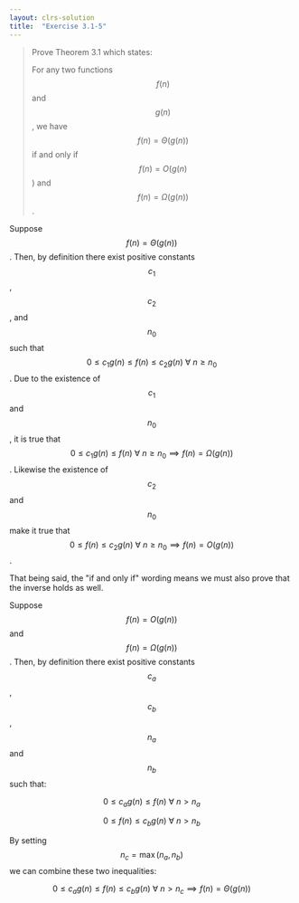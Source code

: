 ```yaml
---
layout: clrs-solution
title:  "Exercise 3.1-5"
---
```

>Prove Theorem 3.1 which states:
>
>For any two functions $$f(n)$$ and $$g(n)$$, we have $$f(n) = \Theta(g(n))$$ if and only if $$f(n) = O(g(n)$$) and $$f(n) = \Omega(g(n))$$.

Suppose $$f(n) = \Theta(g(n))$$. Then, by definition there exist positive constants $$c_1$$, $$c_2$$, and $$n_0$$ such that $$0 \leq c_1g(n) \leq f(n) \leq c_2g(n) \ \forall \ n \geq n_0$$. Due to the existence of $$c_1$$ and $$n_0$$, it is true that $$0 \leq c_1g(n) \leq f(n) \ \forall \ n \geq n_0 \implies f(n) = \Omega(g(n))$$. Likewise the existence of $$c_2$$ and $$n_0$$ make it true that $$0 \leq f(n) \leq c_2g(n) \ \forall \ n \geq n_0 \implies f(n) = O(g(n))$$.

That being said, the "if and only if" wording means we must also prove that the inverse holds as well.

Suppose $$f(n) = O(g(n))$$ and $$f(n) = \Omega(g(n))$$. Then, by definition there exist positive constants $$c_a$$, $$c_b$$, $$n_{a}$$ and $$n_{b}$$ such that:

$$0 \leq c_ag(n) \leq f(n) \ \forall \ n > n_a$$

$$0 \leq f(n) \leq c_bg(n) \ \forall \ n > n_b$$

By setting $$n_c = \max(n_a, n_b)$$ we can combine these two inequalities:

$$0 \leq c_ag(n) \leq f(n) \leq c_bg(n) \ \forall \ n > n_c \implies f(n) = \Theta(g(n))$$